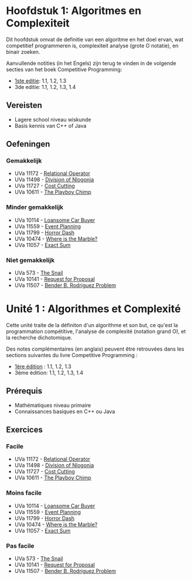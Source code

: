 # Hoofdstuk 1: Algoritmes en Complexiteit

Dit hoofdstuk omvat de definitie van een algoritme en het doel ervan, wat competitief programmeren is, complexiteit analyse (grote O notatie), en binair zoeken.

Aanvullende notities (in het Engels) zijn terug te vinden in de volgende secties van het boek Competitive Programming:

- [1ste editie](http://www.comp.nus.edu.sg/~stevenha/myteaching/competitive_programming/cp1.pdf): 1.1, 1.2, 1.3
- 3de editie: 1.1, 1.2, 1.3, 1.4

## Vereisten

- Lagere school niveau wiskunde
- Basis kennis van C++ of Java

## Oefeningen

### Gemakkelijk

- UVa 11172 - [Relational Operator](https://uva.onlinejudge.org/external/111/11172.pdf)
- UVa 11498 - [Division of Nlogonia](https://uva.onlinejudge.org/external/114/11498.pdf)
- UVa 11727 - [Cost Cutting](https://uva.onlinejudge.org/external/117/11727.pdf)
- UVa 10611 - [The Playboy Chimp](https://uva.onlinejudge.org/index.php?option=com_onlinejudge&Itemid=8&category=24&page=show_problem&problem=1552)

### Minder gemakkelijk
- UVa 10114 - [Loansome Car Buyer](https://uva.onlinejudge.org/external/101/10114.pdf)
- UVa 11559 - [Event Planning](https://uva.onlinejudge.org/external/115/11559.pdf)
- UVa 11799 - [Horror Dash](https://uva.onlinejudge.org/external/117/11799.pdf)
- UVa 10474 - [Where is the Marble?](https://uva.onlinejudge.org/index.php?option=com_onlinejudge&Itemid=8&category=24&page=show_problem&problem=1415)
- UVa 11057 - [Exact Sum](https://uva.onlinejudge.org/index.php?option=com_onlinejudge&Itemid=8&category=24&page=show_problem&problem=1998)

### Niet gemakkelijk
- UVa 573 - [The Snail](https://uva.onlinejudge.org/external/5/573.pdf)
- UVa 10141 - [Request for Proposal](https://uva.onlinejudge.org/external/101/10141.pdf)
- UVa 11507 - [Bender B. Rodriguez Problem](https://uva.onlinejudge.org/external/115/11507.pdf)

# Unité 1 : Algorithmes et Complexité

Cette unité traite de la définiton d'un algorithme et son but, ce qu'est la programmation compétitive, l'analyse de complexité (notation grand O), et la recherche dichotomique.

Des notes complémentaires (en anglais) peuvent être retrouvées dans les sections suivantes du livre Competitive Programming :

- [1ère édition](http://www.comp.nus.edu.sg/~stevenha/myteaching/competitive_programming/cp1.pdf)  : 1.1, 1.2, 1.3
- 3ème édition: 1.1, 1.2, 1.3, 1.4

## Prérequis

- Mathématiques niveau primaire
- Connaissances basiques en C++ ou Java

## Exercices

### Facile

- UVa 11172 - [Relational Operator](https://uva.onlinejudge.org/external/111/11172.pdf)
- UVa 11498 - [Division of Nlogonia](https://uva.onlinejudge.org/external/114/11498.pdf)
- UVa 11727 - [Cost Cutting](https://uva.onlinejudge.org/external/117/11727.pdf)
- UVa 10611 - [The Playboy Chimp](https://uva.onlinejudge.org/index.php?option=com_onlinejudge&Itemid=8&category=24&page=show_problem&problem=1552)

### Moins facile
- UVa 10114 - [Loansome Car Buyer](https://uva.onlinejudge.org/external/101/10114.pdf)
- UVa 11559 - [Event Planning](https://uva.onlinejudge.org/external/115/11559.pdf)
- UVa 11799 - [Horror Dash](https://uva.onlinejudge.org/external/117/11799.pdf)
- UVa 10474 - [Where is the Marble?](https://uva.onlinejudge.org/index.php?option=com_onlinejudge&Itemid=8&category=24&page=show_problem&problem=1415)
- UVa 11057 - [Exact Sum](https://uva.onlinejudge.org/index.php?option=com_onlinejudge&Itemid=8&category=24&page=show_problem&problem=1998)

### Pas facile
- UVa 573 - [The Snail](https://uva.onlinejudge.org/external/5/573.pdf)
- UVa 10141 - [Request for Proposal](https://uva.onlinejudge.org/external/101/10141.pdf)
- UVa 11507 - [Bender B. Rodriguez Problem](https://uva.onlinejudge.org/external/115/11507.pdf)

